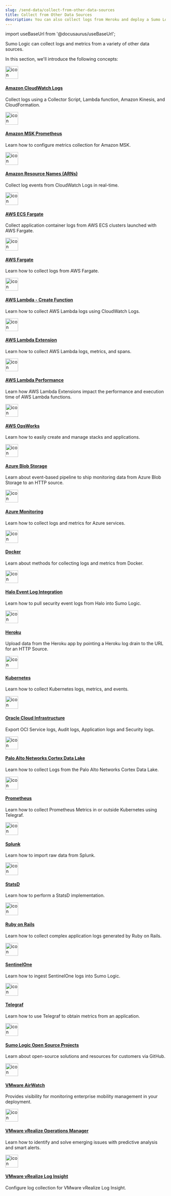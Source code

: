 ```yaml
---
slug: /send-data/collect-from-other-data-sources
title: Collect from Other Data Sources
description: You can also collect logs from Heroku and deploy a Sumo Logic Collector on AWS OpsWorks.
---
```


import useBaseUrl from '@docusaurus/useBaseUrl';

Sumo Logic can collect logs and metrics from a variety of other data sources.

In this section, we'll introduce the following concepts:

<div className="box-wrapper">
<div className="box smallbox card">
  <div className="container">
  <a href="/docs/send-data/collect-from-other-data-sources/amazon-cloudwatch-logs"><img src={useBaseUrl('img/icons/operations/collect.png')} alt="icon" width="40"/><h4>Amazon CloudWatch Logs</h4></a>
  <p>Collect logs using a Collector Script, Lambda function, Amazon Kinesis, and CloudFormation.</p>
  </div>
</div>
<div className="box smallbox card">
  <div className="container">
  <a href="/docs/send-data/collect-from-other-data-sources/amazon-msk-prometheus-metrics-collection"><img src={useBaseUrl('img/icons/operations/collect.png')} alt="icon" width="40"/><h4>Amazon MSK Prometheus</h4></a>
  <p>Learn how to configure metrics collection for Amazon MSK.</p>
  </div>
</div>
<div className="box smallbox card">
  <div className="container">
  <a href="/docs/send-data/collect-from-other-data-sources/autosubscribe-arn-destination"><img src={useBaseUrl('img/icons/operations/collect.png')} alt="icon" width="40"/><h4>Amazon Resource Names (ARNs)</h4></a>
  <p>Collect log events from CloudWatch Logs in real-time.</p>
  </div>
</div>
<div className="box smallbox card">
  <div className="container">
  <a href="/docs/send-data/collect-from-other-data-sources/aws-fargate-log-collection"><img src={useBaseUrl('img/icons/operations/collect.png')} alt="icon" width="40"/><h4>AWS ECS Fargate</h4></a>
  <p>Collect application container logs from AWS ECS clusters launched with AWS Fargate.</p>
  </div>
</div>
<div className="box smallbox card">
  <div className="container">
  <a href="/docs/send-data/collect-from-other-data-sources/collect-logs-aws-fargate"><img src={useBaseUrl('img/icons/operations/collect.png')} alt="icon" width="40"/><h4>AWS Fargate</h4></a>
  <p>Learn how to collect logs from AWS Fargate.</p>
  </div>
</div>
<div className="box smallbox card">
  <div className="container">
  <a href="/docs/send-data/collect-from-other-data-sources/create-amazon-lambda-function"><img src={useBaseUrl('img/icons/operations/collect.png')} alt="icon" width="40"/><h4>AWS Lambda - Create Function</h4></a>
  <p>Learn how to collect AWS Lambda logs using CloudWatch Logs.</p>
  </div>
</div>
<div className="box smallbox card">
  <div className="container">
  <a href="/docs/send-data/collect-from-other-data-sources/collect-aws-lambda-logs-extension"><img src={useBaseUrl('img/icons/operations/collect.png')} alt="icon" width="40"/><h4>AWS Lambda Extension</h4></a>
  <p>Learn how to collect AWS Lambda logs, metrics, and spans.</p>
  </div>
</div>
<div className="box smallbox card">
  <div className="container">
  <a href="/docs/send-data/collect-from-other-data-sources/performance-impact-failover-handling"><img src={useBaseUrl('img/icons/operations/collect.png')} alt="icon" width="40"/><h4>AWS Lambda Performance</h4></a>
  <p>Learn how AWS Lambda Extensions impact the performance and execution time of AWS Lambda functions.</p>
  </div>
</div>
<div className="box smallbox card">
  <div className="container">
  <a href="/docs/send-data/collect-from-other-data-sources/deploy-collectors-aws-opsworks"><img src={useBaseUrl('img/icons/operations/collect.png')} alt="icon" width="40"/><h4>AWS OpsWorks</h4></a>
  <p>Learn how to easily create and manage stacks and applications.</p>
  </div>
</div>
<div className="box smallbox card">
  <div className="container">
  <a href="/docs/send-data/collect-from-other-data-sources/azure-storage/azure-blob-storage"><img src={useBaseUrl('img/icons/operations/collect.png')} alt="icon" width="40"/><h4>Azure Blob Storage</h4></a>
  <p>Learn about event-based pipeline to ship monitoring data from Azure Blob Storage to an HTTP source.</p>
  </div>
</div>
<div className="box smallbox card">
  <div className="container">
  <a href="/docs/send-data/collect-from-other-data-sources/azure-monitoring"><img src={useBaseUrl('img/icons/operations/collect.png')} alt="icon" width="40"/><h4>Azure Monitoring</h4></a>
  <p>Learn how to collect logs and metrics for Azure services.</p>
  </div>
</div>
<div className="box smallbox card">
  <div className="container">
  <a href="/docs/send-data/collect-from-other-data-sources/docker-collection-methods"><img src={useBaseUrl('img/icons/operations/collect.png')} alt="icon" width="40"/><h4>Docker</h4></a>
  <p>Learn about methods for collecting logs and metrics from Docker.</p>
  </div>
</div>
<div className="box smallbox card">
  <div className="container">
  <a href="/docs/send-data/collect-from-other-data-sources/integrate-halo-event-logs"><img src={useBaseUrl('img/icons/operations/collect.png')} alt="icon" width="40"/><h4>Halo Event Log Integration</h4></a>
  <p>Learn how to pull security event logs from Halo into Sumo Logic.</p>
  </div>
</div>
<div className="box smallbox card">
  <div className="container">
  <a href="/docs/send-data/collect-from-other-data-sources/collect-logs-heroku"><img src={useBaseUrl('img/icons/operations/collect.png')} alt="icon" width="40"/><h4>Heroku</h4></a>
  <p>Upload data from the Heroku app by pointing a Heroku log drain to the URL for an HTTP Source.</p>
  </div>
</div>
<div className="box smallbox card">
      <div className="container">
      <a href="/docs/send-data/kubernetes"><img src={useBaseUrl('img/icons/operations/collect.png')} alt="icon" width="40"/><h4>Kubernetes</h4></a>
      <p>Learn how to collect Kubernetes logs, metrics, and events.</p>
      </div>
</div>
<div className="box smallbox card">
      <div className="container">
      <a href="/docs/send-data/collect-from-other-data-sources/collect-logs-oracle-cloud-infrastructure"><img src={useBaseUrl('img/icons/operations/collect.png')} alt="icon" width="40"/><h4>Oracle Cloud Infrastructure</h4></a>
      <p>Export OCI Service logs, Audit logs, Application logs and Security logs.</p>
      </div>
</div>
    <div className="box smallbox card">
      <div className="container">
      <a href="/docs/send-data/collect-from-other-data-sources/collect-logs-palo-alto-networks-cortex"><img src={useBaseUrl('img/icons/operations/collect.png')} alt="icon" width="40"/><h4>Palo Alto Networks Cortex Data Lake</h4></a>
      <p>Learn how to collect Logs from the Palo Alto Networks Cortex Data Lake.</p>
      </div>
    </div>
    <div className="box smallbox card">
      <div className="container">
      <a href="/docs/send-data/collect-from-other-data-sources/collect-prometheus-metrics"><img src={useBaseUrl('img/icons/operations/collect.png')} alt="icon" width="40"/><h4>Prometheus</h4></a>
      <p>Learn how to collect Prometheus Metrics in or outside Kubernetes using Telegraf.</p>
      </div>
    </div>
    <div className="box smallbox card">
      <div className="container">
      <a href="/docs/send-data/collect-from-other-data-sources/import-raw-data-splunk"><img src={useBaseUrl('img/icons/operations/collect.png')} alt="icon" width="40"/><h4>Splunk</h4></a>
      <p>Learn how to import raw data from Splunk.</p>
      </div>
    </div>
    <div className="box smallbox card">
      <div className="container">
      <a href="/docs/send-data/collect-from-other-data-sources/collect-statsd-metrics"><img src={useBaseUrl('img/icons/operations/collect.png')} alt="icon" width="40"/><h4>StatsD</h4></a>
      <p>Learn how to perform a StatsD implementation.</p>
      </div>
    </div>
    <div className="box smallbox card">
      <div className="container">
      <a href="/docs/send-data/collect-from-other-data-sources/collect-ruby-on-rails-logs"><img src={useBaseUrl('img/icons/operations/collect.png')} alt="icon" width="40"/><h4>Ruby on Rails</h4></a>
      <p>Learn how to collect complex application logs generated by Ruby on Rails.</p>
      </div>
    </div>
    <div className="box smallbox card">
      <div className="container">
      <a href="/docs/send-data/collect-from-other-data-sources/collect-logs-sentinelone"><img src={useBaseUrl('img/icons/operations/collect.png')} alt="icon" width="40"/><h4>SentinelOne</h4></a>
      <p>Learn how to ingest SentinelOne logs into Sumo Logic.</p>
      </div>
    </div>
    <div className="box smallbox card">
      <div className="container">
      <a href="/docs/send-data/collect-from-other-data-sources/collect-metrics-telegraf"><img src={useBaseUrl('img/icons/operations/collect.png')} alt="icon" width="40"/><h4>Telegraf</h4></a>
      <p>Learn how to use Telegraf to obtain metrics from an application.</p>
      </div>
    </div>
    <div className="box smallbox card">
      <div className="container">
      <a href="/docs/send-data/collect-from-other-data-sources/sumo-logic-open-source-projects"><img src={useBaseUrl('img/icons/operations/collect.png')} alt="icon" width="40"/><h4>Sumo Logic Open Source Projects</h4></a>
      <p>Learn about open-source solutions and resources for customers via GitHub.</p>
      </div>
    </div>
    <div className="box smallbox card">
      <div className="container">
      <a href="/docs/send-data/collect-from-other-data-sources/vmware-airwatch-integration"><img src={useBaseUrl('img/icons/operations/collect.png')} alt="icon" width="40"/><h4>VMware AirWatch</h4></a>
      <p>Provides visibility for monitoring enterprise mobility management in your deployment.</p>
      </div>
    </div>
    <div className="box smallbox card">
      <div className="container">
      <a href="/docs/send-data/collect-from-other-data-sources/collect-metrics-vrealize-operations-manager"><img src={useBaseUrl('img/icons/operations/collect.png')} alt="icon" width="40"/><h4>VMware vRealize Operations Manager</h4></a>
      <p>Learn how to identify and solve emerging issues with predictive analysis and smart alerts.</p>
      </div>
    </div>
    <div className="box smallbox card">
      <div className="container">
      <a href="/docs/send-data/collect-from-other-data-sources/vmware-vrealize-log-insight"><img src={useBaseUrl('img/icons/operations/collect.png')} alt="icon" width="40"/><h4>VMware vRealize Log Insight</h4></a>
      <p>Configure log collection for VMware vRealize Log Insight.</p>
      </div>
    </div>
</div>
